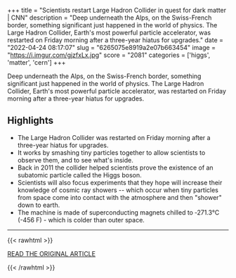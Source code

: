 +++
title = "Scientists restart Large Hadron Collider in quest for dark matter | CNN"
description = "Deep underneath the Alps, on the Swiss-French border, something significant just happened in the world of physics. The Large Hadron Collider, Earth's most powerful particle accelerator, was restarted on Friday morning after a three-year hiatus for upgrades."
date = "2022-04-24 08:17:07"
slug = "6265075e8919a2e07b663454"
image = "https://i.imgur.com/gjzfxLx.jpg"
score = "2081"
categories = ['higgs', 'matter', 'cern']
+++

Deep underneath the Alps, on the Swiss-French border, something significant just happened in the world of physics. The Large Hadron Collider, Earth's most powerful particle accelerator, was restarted on Friday morning after a three-year hiatus for upgrades.

## Highlights

- The Large Hadron Collider was restarted on Friday morning after a three-year hiatus for upgrades.
- It works by smashing tiny particles together to allow scientists to observe them, and to see what's inside.
- Back in 2011 the collider helped scientists prove the existence of an subatomic particle called the Higgs boson.
- Scientists will also focus experiments that they hope will increase their knowledge of cosmic ray showers -- which occur when tiny particles from space come into contact with the atmosphere and then "shower" down to earth.
- The machine is made of superconducting magnets chilled to ‑271.3°C (-456 F) - which is colder than outer space.

---

{{< rawhtml >}}
  <p class="article-category">
    <a target="_blank" href="https://www.cnn.com/2022/04/22/world/hadron-collider-relaunch-scli-intl-scn/index.html">READ THE ORIGINAL ARTICLE</a>
  </p>
{{< /rawhtml >}}
